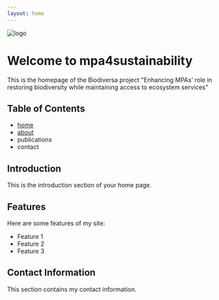 ```yaml
---
layout: home
---
```

<div class="image-container">
    <img src="{{ '/assets/logo2.png' | relative_url }}" alt="logo" class="top-right-image">
</div>

# Welcome to mpa4sustainability

This is the homepage of the Biodiversa project "Enhancing MPAs’ role in restoring biodiversity while maintaining access to ecosystem services"

## Table of Contents
- [home](home.md)
- [about](about.md)
- publications
- contact

## Introduction

This is the introduction section of your home page.

## Features
Here are some features of my site:
- Feature 1
- Feature 2
- Feature 3

## Contact Information
This section contains my contact information.
